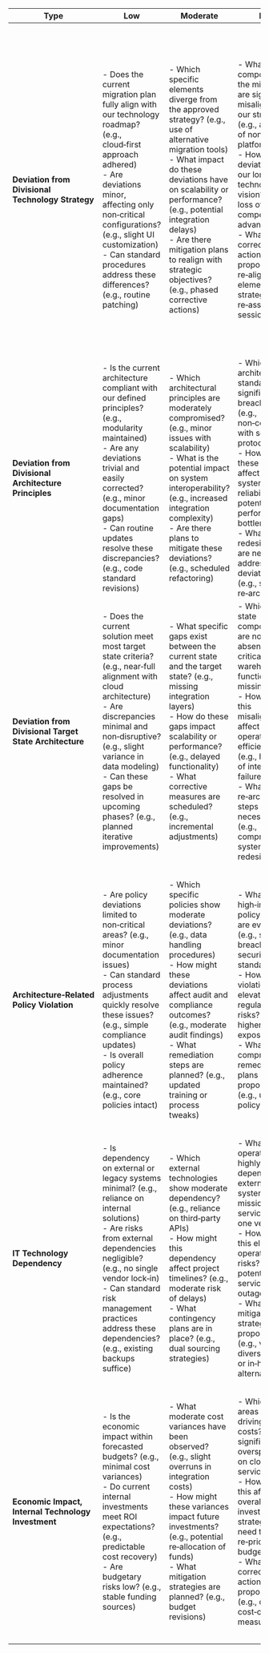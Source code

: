 
| **Type** | **Low** | **Moderate** | **High** | **Critical** |
|----------|---------|--------------|----------|--------------|
| **Deviation from Divisional Technology Strategy** | - Does the current migration plan fully align with our technology roadmap? (e.g., cloud‑first approach adhered) <br> - Are deviations minor, affecting only non‑critical configurations? (e.g., slight UI customization) <br> - Can standard procedures address these differences? (e.g., routine patching) | - Which specific elements diverge from the approved strategy? (e.g., use of alternative migration tools) <br> - What impact do these deviations have on scalability or performance? (e.g., potential integration delays) <br> - Are there mitigation plans to realign with strategic objectives? (e.g., phased corrective actions) | - What core components of the migration are significantly misaligned with our strategy? (e.g., adoption of non‑standard platforms) <br> - How do these deviations risk our long‑term technology vision? (e.g., loss of competitive advantage) <br> - What corrective actions are proposed to re‑align critical elements? (e.g., strategic re‑assessment sessions) | - Which critical strategic elements are entirely bypassed by the current plan? (e.g., major security or performance standards neglected) <br> - What immediate risks to business continuity have been identified? (e.g., substantial operational gaps) <br> - What urgent measures are required to remediate these misalignments? (e.g., complete process overhaul) |
| **Deviation from Divisional Architecture Principles** | - Is the current architecture compliant with our defined principles? (e.g., modularity maintained) <br> - Are any deviations trivial and easily corrected? (e.g., minor documentation gaps) <br> - Can routine updates resolve these discrepancies? (e.g., code standard revisions) | - Which architectural principles are moderately compromised? (e.g., minor issues with scalability) <br> - What is the potential impact on system interoperability? (e.g., increased integration complexity) <br> - Are there plans to mitigate these deviations? (e.g., scheduled refactoring) | - Which core architectural standards are significantly breached? (e.g., non‑compliance with security protocols) <br> - How might these breaches affect overall system reliability? (e.g., potential performance bottlenecks) <br> - What redesign efforts are needed to address these deviations? (e.g., significant re‑architecture) | - Which fundamental architecture principles are entirely violated? (e.g., neglect of security and scalability) <br> - What is the immediate risk to system integrity? (e.g., high failure risk under load) <br> - What emergency actions must be taken? (e.g., immediate process suspension until resolved) |
| **Deviation from Divisional Target State Architecture** | - Does the current solution meet most target state criteria? (e.g., near‑full alignment with cloud architecture) <br> - Are discrepancies minimal and non‑disruptive? (e.g., slight variance in data modeling) <br> - Can these gaps be resolved in upcoming phases? (e.g., planned iterative improvements) | - What specific gaps exist between the current state and the target state? (e.g., missing integration layers) <br> - How do these gaps impact scalability or performance? (e.g., delayed functionality) <br> - What corrective measures are scheduled? (e.g., incremental adjustments) | - Which target state components are notably absent? (e.g., critical data warehousing functions missing) <br> - How does this misalignment affect operational efficiency? (e.g., high risk of integration failures) <br> - What re‑architecture steps are necessary? (e.g., comprehensive system redesign) | - How does the current architecture fundamentally fail to meet the target state? (e.g., complete misalignment with core cloud principles) <br> - What severe operational risks arise? (e.g., risk of systemic failures) <br> - What urgent transformation measures are needed? (e.g., full‑scale re‑engineering) |
| **Architecture‑Related Policy Violation** | - Are policy deviations limited to non‑critical areas? (e.g., minor documentation issues) <br> - Can standard process adjustments quickly resolve these issues? (e.g., simple compliance updates) <br> - Is overall policy adherence maintained? (e.g., core policies intact) | - Which specific policies show moderate deviations? (e.g., data handling procedures) <br> - How might these deviations affect audit and compliance outcomes? (e.g., moderate audit findings) <br> - What remediation steps are planned? (e.g., updated training or process tweaks) | - What high‑impact policy violations are evident? (e.g., significant breach of data security standards) <br> - How do these violations elevate regulatory risks? (e.g., higher penalty exposure) <br> - What comprehensive remediation plans are proposed? (e.g., urgent policy overhaul) | - Which critical policies are violated, thereby compromising operations? (e.g., failure to adhere to mandatory security protocols) <br> - What immediate regulatory risks exist? (e.g., potential legal actions or fines) <br> - What emergency measures must be implemented? (e.g., operational suspension until resolved) |
| **IT Technology Dependency** | - Is dependency on external or legacy systems minimal? (e.g., reliance on internal solutions) <br> - Are risks from external dependencies negligible? (e.g., no single vendor lock‑in) <br> - Can standard risk management practices address these dependencies? (e.g., existing backups suffice) | - Which external technologies show moderate dependency? (e.g., reliance on third‑party APIs) <br> - How might this dependency affect project timelines? (e.g., moderate risk of delays) <br> - What contingency plans are in place? (e.g., dual sourcing strategies) | - What key operations are highly dependent on external systems? (e.g., mission‑critical services tied to one vendor) <br> - How does this elevate operational risks? (e.g., potential service outages) <br> - What mitigation strategies are proposed? (e.g., vendor diversification or in‑house alternatives) | - Which operations are critically dependent on external/legacy technology? (e.g., single point of failure) <br> - What are the immediate risks to service continuity? (e.g., catastrophic disruption risk) <br> - What urgent actions are required to reduce this dependency? (e.g., immediate vendor diversification) |
| **Economic Impact, Internal Technology Investment** | - Is the economic impact within forecasted budgets? (e.g., minimal cost variances) <br> - Do current internal investments meet ROI expectations? (e.g., predictable cost recovery) <br> - Are budgetary risks low? (e.g., stable funding sources) | - What moderate cost variances have been observed? (e.g., slight overruns in integration costs) <br> - How might these variances impact future investments? (e.g., potential re‑allocation of funds) <br> - What mitigation strategies are planned? (e.g., budget revisions) | - Which project areas are driving high costs? (e.g., significant overspending on cloud services) <br> - How does this affect the overall investment strategy? (e.g., need to re‑prioritize budgets) <br> - What corrective actions are proposed? (e.g., detailed cost‑control measures) | - What critical economic risks threaten project viability? (e.g., unsustainable cost overruns) <br> - How does this impact long‑term internal investment plans? (e.g., jeopardizes future innovation funding) <br> - What immediate financial interventions are required? (e.g., emergency budget restructuring) |

